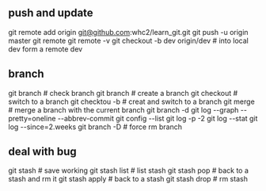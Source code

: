 ## push and update
git remote add origin git@github.com:whc2/learn_git.git
git push -u origin master
git remote
git remote -v
git checkout -b dev origin/dev  # into local dev form a remote dev

## branch 
git branch # check branch
git branch <name>   # create a branch
git checkout <name> # switch to a branch
git checktou -b <name>  # creat and switch to a branch
git merge <name>    # merge a branch with the current branch
git branch -d <name>
git log --graph --pretty=oneline --abbrev-commit
git config --list
git log -p -2
git log --stat
git log --since=2.weeks
git branch -D <name>    # force rm branch

## deal with bug
git stash   # save working
git stash list  # list stash
git stash pop   # back to a stash and rm it
git stash apply # back to a stash
git stash drop  # rm stash


